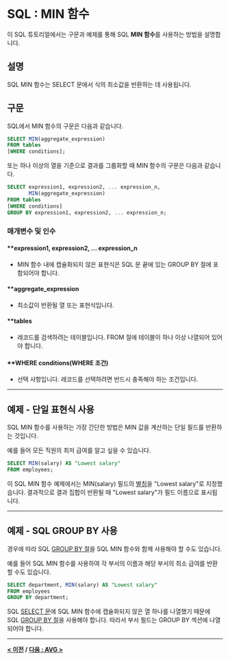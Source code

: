 # SQL : MIN 함수

이 SQL 튜토리얼에서는 구문과 예제를 통해 SQL **MIN 함수**를 사용하는 방법을 설명합니다.

## 설명
SQL MIN 함수는 SELECT 문에서 식의 최소값을 반환하는 데 사용됩니다.

## 구문
SQL에서 MIN 함수의 구문은 다음과 같습니다.
```SQL
SELECT MIN(aggregate_expression)
FROM tables
[WHERE conditions];
```
또는 하나 이상의 열을 기준으로 결과를 그룹화할 때 MIN 함수의 구문은 다음과 같습니다.
```SQL
SELECT expression1, expression2, ... expression_n,
       MIN(aggregate_expression)
FROM tables
[WHERE conditions]
GROUP BY expression1, expression2, ... expression_n;
```
### 매개변수 및 인수
#### **expression1, expression2, ... expression_n
- MIN 함수 내에 캡슐화되지 않은 표현식은 SQL 문 끝에 있는 GROUP BY 절에 포함되어야 합니다.
#### **aggregate_expression
- 최소값이 반환될 열 또는 표현식입니다.
#### **tables
- 레코드를 검색하려는 테이블입니다. FROM 절에 테이블이 하나 이상 나열되어 있어야 합니다.
#### **WHERE conditions(WHERE 조건)
- 선택 사항입니다. 레코드를 선택하려면 반드시 충족해야 하는 조건입니다.

---
## 예제 - 단일 표현식 사용
SQL MIN 함수를 사용하는 가장 간단한 방법은 MIN 값을 계산하는 단일 필드를 반환하는 것입니다.

예를 들어 모든 직원의 최저 급여를 알고 싶을 수 있습니다.
```SQL
SELECT MIN(salary) AS "Lowest salary"
FROM employees;
```
이 SQL MIN 함수 예제에서는 MIN(salary) 필드의 [별칭](ALIASES.md)을 "Lowest salary"로 지정했습니다. 결과적으로 결과 집합이 반환될 때 "Lowest salary"가 필드 이름으로 표시됩니다.

---
## 예제 - SQL GROUP BY 사용
경우에 따라 SQL [GROUP BY 절](GROUP_BY.md)을 SQL MIN 함수와 함께 사용해야 할 수도 있습니다.

예를 들어 SQL MIN 함수를 사용하여 각 부서의 이름과 해당 부서의 최소 급여를 반환할 수도 있습니다.
```SQL
SELECT department, MIN(salary) AS "Lowest salary"
FROM employees
GROUP BY department;
```
SQL [SELECT 문](SELECT.md)에 SQL MIN 함수에 캡슐화되지 않은 열 하나를 나열했기 때문에 SQL [GROUP BY 절](GROUP_BY.md)을 사용해야 합니다. 따라서 부서 필드는 GROUP BY 섹션에 나열되어야 합니다.

---
**[< 이전](MAX.md) / [다음 : AVG >](AVG.md)**